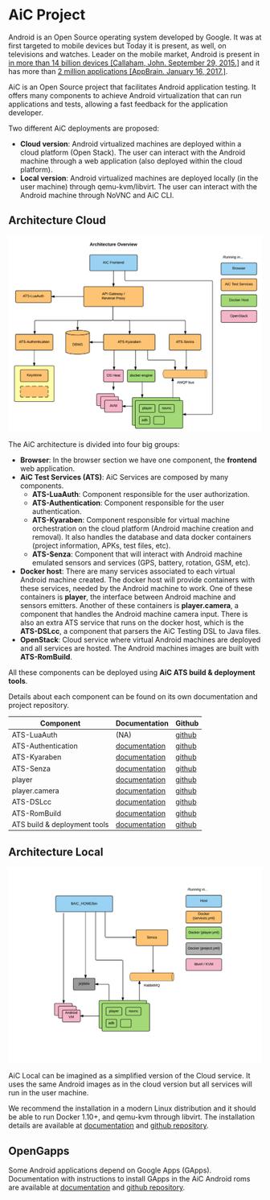 # AiC Project

Android is an Open Source operating system developed by Google. It
was at first targeted to mobile devices but Today it is present, as
well, on televisions and watches. Leader on the mobile market, Android
is present in
[in more than 14 billion devices [Callaham, John. September 29, 2015.]](http://www.androidcentral.com/google-says-there-are-now-14-billion-active-android-devices-worldwide)
and it has more than
[2 million applications [AppBrain. January 16, 2017.]](http://www.appbrain.com/stats/number-of-android-apps).

AiC is an Open Source project that facilitates Android application
testing. It offers many components to achieve Android virtualization
that can run applications and tests, allowing a fast feedback for the
application developer.

Two different AiC deployments are proposed:

* **Cloud version**: Android virtualized machines are deployed
within a cloud platform (Open Stack). The user can interact
with the Android machine through a web application (also deployed
within the cloud platform).
* **Local version**: Android virtualized machines are deployed locally
(in the user machine) through qemu-kvm/libvirt. The user can interact
with the Android machine through NoVNC and AiC CLI.

## Architecture Cloud

![AiC Cloud architecture overview](img/aic-cloud-overview.png)

The AiC architecture is divided into four big groups:

* **Browser**: In the browser section we have one component, the **frontend** web application.
* **AiC Test Services (ATS)**: AiC Services are composed by many components.
	* **ATS-LuaAuth**: Component responsible for the user authorization.
	* **ATS-Authentication**: Component responsible for the user authentication.
	* **ATS-Kyaraben**: Component responsible for virtual machine orchestration on the cloud platform (Android machine creation and removal). It also handles the database and data docker containers (project information, APKs, test files, etc).
	* **ATS-Senza**: Component that will interact with Android machine emulated sensors and services (GPS, battery, rotation, GSM, etc).
* **Docker host**: There are many services associated to each virtual Android machine created.
  The docker host will provide containers with these services, needed by the Android machine to work.
  One of these containers is **player**, the interface between Android machine and sensors emitters.
	Another of these containers is **player.camera**, a component that handles the Android machine camera input.
	There is also an extra ATS service that runs on the docker host, which is the **ATS-DSLcc**, a component that parsers the AiC Testing DSL to Java files.
* **OpenStack**: Cloud service where virtual Android machines are
deployed and all services are hosted. The Android machines images are
built with **ATS-RomBuild**.

All these components can be deployed using **AiC ATS build & deployment tools**.

Details about each component can be found on its own documentation and
project repository.

Component | Documentation | Github
---------- | --------------- | ----------------
ATS-LuaAuth | (NA) | [github](https://github.com/AiC-Project/ats.authorization)
ATS-Authentication | [documentation](ats.auth/) | [github](https://github.com/AiC-Project/ats.authentication)
ATS-Kyaraben | [documentation](ats.kyaraben/) | [github](https://github.com/AiC-Project/ats.authorization)
ATS-Senza |  [documentation](ats.senza/) | [github](https://github.com/AiC-Project/ats.senza)
player | [documentation](player/) | [github](https://github.com/AiC-Project/player)
player.camera | [documentation](player.camera/) | [github](https://github.com/AiC-Project/player.camera)
ATS-DSLcc | [documentation](ats.dslcc/) | [github](https://github.com/AiC-Project/ats.dslcc)
ATS-RomBuild | [documentation](ats.rombuild/) | [github](https://github.com/AiC-Project/ats.rombuild)
ATS build & deployment tools | [documentation](ats.aic/) | [github](https://github.com/AiC-Project/ats.aic)

## Architecture Local

![AiC Local architecture overview](img/aic-local-overview.png)

AiC Local can be imagined as a simplified version of the Cloud
service. It uses the same Android images as in the cloud version but
all services will run in the user machine.

We recommend the installation in a modern Linux distribution and it
should be able to run Docker 1.10+, and qemu-kvm through libvirt. The
installation details are available at
[documentation](local-aic/)
and
[github repository](https://github.com/AiC-Project/local-aic).

## OpenGapps

Some Android applications depend on Google Apps (GApps).
Documentation with instructions to install GApps in the AiC Android
roms are available at
[documentation](ats.gapps/)
and
[github repository](https://github.com/AiC-Project/ats.gapps).

<!---
## License & Copyright

TODO
-->

